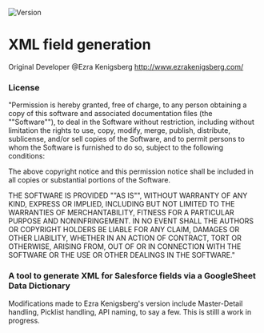 ![Version](https://img.shields.io/badge/Version-0.0.9-blue.svg)

# **XML field generation**
Original Developer @Ezra Kenigsberg http://www.ezrakenigsberg.com/ 

### License
"Permission is hereby granted, free of charge, to any person obtaining a copy of this software and associated documentation files (the ""Software""), to deal in the Software without restriction, including without limitation the rights to use, copy, modify, merge, publish, distribute, sublicense, and/or sell copies of the Software, and to permit persons to whom the Software is furnished to do so, subject to the following conditions:

The above copyright notice and this permission notice shall be included in all copies or substantial portions of the Software.

THE SOFTWARE IS PROVIDED ""AS IS"", WITHOUT WARRANTY OF ANY KIND, EXPRESS OR IMPLIED, INCLUDING BUT NOT LIMITED TO THE WARRANTIES OF MERCHANTABILITY, FITNESS FOR A PARTICULAR PURPOSE AND NONINFRINGEMENT. IN NO EVENT SHALL THE AUTHORS OR COPYRIGHT HOLDERS BE LIABLE FOR ANY CLAIM, DAMAGES OR OTHER LIABILITY, WHETHER IN AN ACTION OF CONTRACT, TORT OR OTHERWISE, ARISING FROM, OUT OF OR IN CONNECTION WITH THE SOFTWARE OR THE USE OR OTHER DEALINGS IN THE SOFTWARE."	

### A tool to generate XML for Salesforce fields via a GoogleSheet Data Dictionary
Modifications made to Ezra Kenigsberg's version include Master-Detail handling, Picklist handling, API naming, to say a few. This is stilll a work in progress.
